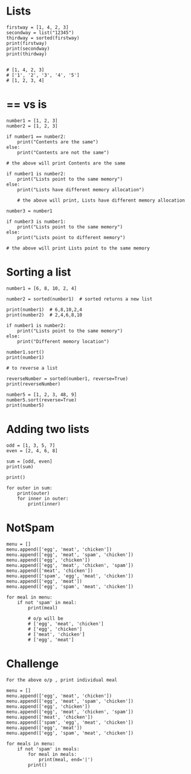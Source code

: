 # Lists

    firstway = [1, 4, 2, 3]
    secondway = list("12345")
    thirdway = sorted(firstway)
    print(firstway)
    print(secondway)
    print(thirdway)
    
    
    # [1, 4, 2, 3]
    # ['1', '2', '3', '4', '5']
    # [1, 2, 3, 4]

# == vs is

    number1 = [1, 2, 3]
    number2 = [1, 2, 3]
    
    if number1 == number2:
        print("Contents are the same")
    else:
        print("Contents are not the same")
    
    # the above will print Contents are the same
    
    if number1 is number2:
        print("Lists point to the same memory")
    else:
        print("Lists have different memory allocation")
    
        # the above will print, Lists have different memory allocation
    
    number3 = number1
    
    if number3 is number1:
        print("Lists point to the same memory")
    else:
        print("Lists point to different memory")
    
    # the above will print Lists point to the same memory

# Sorting a list

    number1 = [6, 8, 10, 2, 4]
    
    number2 = sorted(number1)  # sorted returns a new list
    
    print(number1)  # 6,8,10,2,4
    print(number2)  # 2,4,6,8,10
    
    if number1 is number2:
        print("Lists point to the same memory")
    else:
        print("Different memory location")
    
    number1.sort()
    print(number1)
    
    # to reverse a list
    
    reverseNumber = sorted(number1, reverse=True)
    print(reverseNumber)
    
    number5 = [1, 2, 3, 48, 9]
    number5.sort(reverse=True)
    print(number5)

# Adding two lists

    odd = [1, 3, 5, 7]
    even = [2, 4, 6, 8]
    
    sum = [odd, even]
    print(sum)
    
    print()
    
    for outer in sum:
        print(outer)
        for inner in outer:
            print(inner)


# NotSpam

    menu = []
    menu.append(['egg', 'meat', 'chicken'])
    menu.append(['egg', 'meat', 'spam', 'chicken'])
    menu.append(['egg', 'chicken'])
    menu.append(['egg', 'meat', 'chicken', 'spam'])
    menu.append(['meat', 'chicken'])
    menu.append(['spam', 'egg', 'meat', 'chicken'])
    menu.append(['egg', 'meat'])
    menu.append(['egg', 'spam', 'meat', 'chicken'])
    
    for meal in menu:
        if not 'spam' in meal:
            print(meal)
    
            # o/p will be
            # ['egg', 'meat', 'chicken']
            # ['egg', 'chicken']
            # ['meat', 'chicken']
            # ['egg', 'meat']

# Challenge
    
    For the above o/p , print individual meal
    
    menu = []
    menu.append(['egg', 'meat', 'chicken'])
    menu.append(['egg', 'meat', 'spam', 'chicken'])
    menu.append(['egg', 'chicken'])
    menu.append(['egg', 'meat', 'chicken', 'spam'])
    menu.append(['meat', 'chicken'])
    menu.append(['spam', 'egg', 'meat', 'chicken'])
    menu.append(['egg', 'meat'])
    menu.append(['egg', 'spam', 'meat', 'chicken'])
    
    for meals in menu:
        if not 'spam' in meals:
            for meal in meals:
                print(meal, end='|')
            print()
